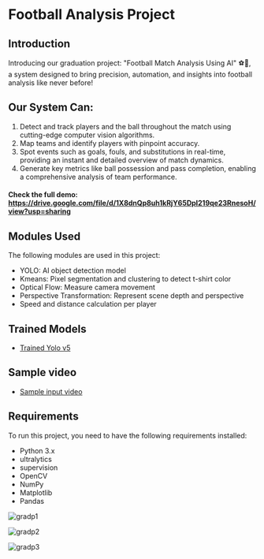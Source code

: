 # Football Analysis Project

## Introduction
Introducing our graduation project: "Football Match Analysis Using AI" ⚽🤖, a system designed to bring precision, automation, and insights into football analysis like never before!

## Our System Can: 
1. Detect and track players and the ball throughout the match using cutting-edge computer vision algorithms.
2. Map teams and identify players with pinpoint accuracy.
3. Spot events such as goals, fouls, and substitutions in real-time, providing an instant and detailed overview of match dynamics.
4. Generate key metrics like ball possession and pass completion, enabling a comprehensive analysis of team performance.

#### Check the full demo: https://drive.google.com/file/d/1X8dnQp8uh1kRjY65DpI219qe23RnesoH/view?usp=sharing 



## Modules Used
The following modules are used in this project:
- YOLO: AI object detection model
- Kmeans: Pixel segmentation and clustering to detect t-shirt color
- Optical Flow: Measure camera movement
- Perspective Transformation: Represent scene depth and perspective
- Speed and distance calculation per player

## Trained Models
- [Trained Yolo v5](https://drive.google.com/file/d/1DC2kCygbBWUKheQ_9cFziCsYVSRw6axK/view?usp=sharing)

## Sample video
-  [Sample input video](https://drive.google.com/file/d/1t6agoqggZKx6thamUuPAIdN_1zR9v9S_/view?usp=sharing)

## Requirements
To run this project, you need to have the following requirements installed:
- Python 3.x
- ultralytics
- supervision
- OpenCV
- NumPy
- Matplotlib
- Pandas


![gradp1](https://github.com/user-attachments/assets/27ca43da-4417-42d2-b368-e166bcc1b866)

![gradp2](https://github.com/user-attachments/assets/236e7455-3f51-4528-8019-acf02ae10028)

![gradp3](https://github.com/user-attachments/assets/065465e9-dec7-4180-9dd9-0684f97e3afe)

